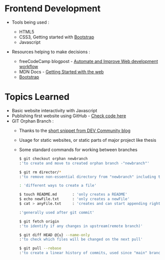 # Frontend Development
- Tools being used :
    - HTML5
    - CSS3, Getting started with [Bootstrap](/test_html/index.html) 
    - Javascript

- Resources helping to make decisions :
    - freeCodeCamp blogpost - [Automate and Improve Web development workflow](https://www.freecodecamp.org/news/how-to-improve-your-web-development-workflow/)
    - MDN Docs - [Getting Started with the web](https://developer.mozilla.org/en-US/docs/Learn/Getting_started_with_the_web/Installing_basic_software)
    - [Bootstrap](https://getbootstrap.com/docs/5.3/getting-started/introduction/) 

# Topics Learned
- Basic website interactivity with Javascript
- Publishing first website using GitHub - [Check code here](https://github.com/prak112/DevSchool-HTML/tree/supercats)
- GIT Orphan Branch : 
    - Thanks to the [short snippet from DEV Community blog](https://dev.to/mcaci/how-to-create-an-orphan-branch-in-git-35ac)
	- Usage for static websites, or static parts of major project like thesis
	- Some standard commands for working between branches
	
        ```bash
        $ git checkout orphan newbranch  
        :'to create and move to created orphan branch -"newbranch"'
        ```
        
        ```bash
        $ git rm director/*  
        :'to remove non-essential directory from "newbranch" including the files'
        ```

        ```bash
        : 'different ways to create a file'

        $ touch README.md       : 'only creates a README'
        $ echo newFile.txt      : 'only creates a newFile'
        $ cat > anyFile.txt     : 'creates and can start appending right away'
        ```

        ```bash
        :'generally used after git commit'

        $ git fetch origin  
        :'to identify if any changes in upstream(remote branch)'
        ```
        
        ```bash
        $ git diff HEAD @{u} --name-only 	
        :'to check which files will be changed on the next pull'
        ```

        ```bash
        $ git pull --rebase 	
        :'to create a linear history of commits, used since "main" branch is key in current repo. Also aware that it is NOT recommended for	beginners'
        ```
